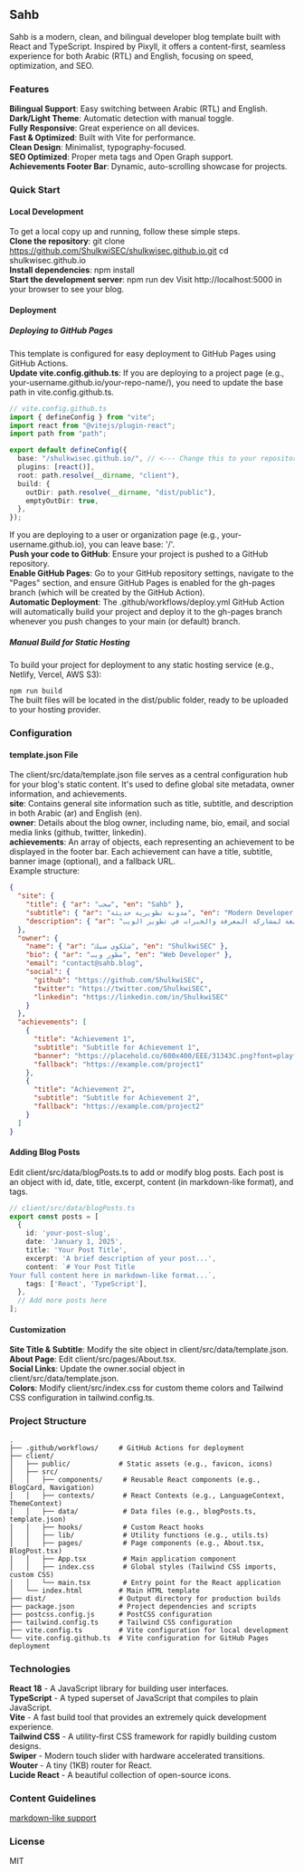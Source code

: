 ## **Sahb**

Sahb is a modern, clean, and bilingual developer blog template built with React and TypeScript. Inspired by Pixyll, it offers a content-first, seamless experience for both Arabic (RTL) and English, focusing on speed, optimization, and SEO.

### **Features**

**Bilingual Support**: Easy switching between Arabic (RTL) and English.  
**Dark/Light Theme**: Automatic detection with manual toggle.  
**Fully Responsive**: Great experience on all devices.  
**Fast & Optimized**: Built with Vite for performance.  
**Clean Design**: Minimalist, typography-focused.  
**SEO Optimized**: Proper meta tags and Open Graph support.  
**Achievements Footer Bar**: Dynamic, auto-scrolling showcase for projects.

### **Quick Start**

#### **Local Development**

To get a local copy up and running, follow these simple steps.  
**Clone the repository**: git clone https://github.com/ShulkwiSEC/shulkwisec.github.io.git cd shulkwisec.github.io  
**Install dependencies**: npm install  
**Start the development server**: npm run dev Visit http://localhost:5000 in your browser to see your blog.

#### **Deployment**

##### **Deploying to GitHub Pages**

This template is configured for easy deployment to GitHub Pages using GitHub Actions.  
**Update vite.config.github.ts**: If you are deploying to a project page (e.g., your-username.github.io/your-repo-name/), you need to update the base path in vite.config.github.ts.  
```typescript
// vite.config.github.ts
import { defineConfig } from "vite";
import react from "@vitejs/plugin-react";
import path from "path";

export default defineConfig({
  base: "/shulkwisec.github.io/", // <--- Change this to your repository name
  plugins: [react()],
  root: path.resolve(__dirname, "client"),
  build: {
    outDir: path.resolve(__dirname, "dist/public"),
    emptyOutDir: true,
  },
});
```
If you are deploying to a user or organization page (e.g., your-username.github.io), you can leave base: '/'.  
**Push your code to GitHub**: Ensure your project is pushed to a GitHub repository.  
**Enable GitHub Pages**: Go to your GitHub repository settings, navigate to the "Pages" section, and ensure GitHub Pages is enabled for the gh-pages branch (which will be created by the GitHub Action).  
**Automatic Deployment**: The .github/workflows/deploy.yml GitHub Action will automatically build your project and deploy it to the gh-pages branch whenever you push changes to your main (or default) branch.

##### **Manual Build for Static Hosting**

To build your project for deployment to any static hosting service (e.g., Netlify, Vercel, AWS S3):

`npm run build`  
The built files will be located in the dist/public folder, ready to be uploaded to your hosting provider.

### **Configuration**

#### **template.json File**

The client/src/data/template.json file serves as a central configuration hub for your blog's static content. It's used to define global site metadata, owner information, and achievements.  
**site**: Contains general site information such as title, subtitle, and description in both Arabic (ar) and English (en).  
**owner**: Details about the blog owner, including name, bio, email, and social media links (github, twitter, linkedin).  
**achievements**: An array of objects, each representing an achievement to be displayed in the footer bar. Each achievement can have a title, subtitle, banner image (optional), and a fallback URL.  
Example structure:

```json
{
  "site": {
    "title": { "ar": "سحب", "en": "Sahb" },
    "subtitle": { "ar": "مدونة تطويرية حديثة", "en": "Modern Developer Blog" },
    "description": { "ar": "مدونة تقنية ثنائية اللغة لمشاركة المعرفة والخبرات في تطوير الويب", "en": "Bilingual technical blog for sharing web development knowledge and experiences" }
  },
  "owner": {
    "name": { "ar": "شلكوي سيك", "en": "ShulkwiSEC" },
    "bio": { "ar": "مطور ويب", "en": "Web Developer" },
    "email": "contact@sahb.blog",
    "social": {
      "github": "https://github.com/ShulkwiSEC",
      "twitter": "https://twitter.com/ShulkwiSEC",
      "linkedin": "https://linkedin.com/in/ShulkwiSEC"
    }
  },
  "achievements": [
    {
      "title": "Achievement 1",
      "subtitle": "Subtitle for Achievement 1",
      "banner": "https://placehold.co/600x400/EEE/31343C.png?font=playfair-display&text=sahb",
      "fallback": "https://example.com/project1"
    },
    {
      "title": "Achievement 2",
      "subtitle": "Subtitle for Achievement 2",
      "fallback": "https://example.com/project2"
    }
  ]
}
```
#### **Adding Blog Posts**

Edit client/src/data/blogPosts.ts to add or modify blog posts. Each post is an object with id, date, title, excerpt, content (in markdown-like format), and tags.

```typescript
// client/src/data/blogPosts.ts
export const posts = [
  {
    id: 'your-post-slug',
    date: 'January 1, 2025',
    title: 'Your Post Title',
    excerpt: 'A brief description of your post...',
    content: `# Your Post Title
Your full content here in markdown-like format...`,
    tags: ['React', 'TypeScript'],
  },
  // Add more posts here
];
```
#### **Customization**

**Site Title & Subtitle**: Modify the site object in client/src/data/template.json.  
**About Page**: Edit client/src/pages/About.tsx.  
**Social Links**: Update the owner.social object in client/src/data/template.json.  
**Colors**: Modify client/src/index.css for custom theme colors and Tailwind CSS configuration in tailwind.config.ts.

### **Project Structure**

`.`  
`├── .github/workflows/     # GitHub Actions for deployment`  
`├── client/`  
`│   ├── public/            # Static assets (e.g., favicon, icons)`  
`│   ├── src/`  
`│   │   ├── components/     # Reusable React components (e.g., BlogCard, Navigation)`  
`│   │   ├── contexts/       # React Contexts (e.g., LanguageContext, ThemeContext)`  
`│   │   ├── data/           # Data files (e.g., blogPosts.ts, template.json)`  
`│   │   ├── hooks/          # Custom React hooks`  
`│   │   ├── lib/            # Utility functions (e.g., utils.ts)`  
`│   │   ├── pages/          # Page components (e.g., About.tsx, BlogPost.tsx)`  
`│   │   ├── App.tsx         # Main application component`  
`│   │   ├── index.css       # Global styles (Tailwind CSS imports, custom CSS)`  
`│   │   └── main.tsx        # Entry point for the React application`  
`│   └── index.html         # Main HTML template`  
`├── dist/                  # Output directory for production builds`  
`├── package.json           # Project dependencies and scripts`  
`├── postcss.config.js      # PostCSS configuration`  
`├── tailwind.config.ts     # Tailwind CSS configuration`  
`├── vite.config.ts         # Vite configuration for local development`  
`└── vite.config.github.ts  # Vite configuration for GitHub Pages deployment`

### **Technologies**

**React 18** \- A JavaScript library for building user interfaces.  
**TypeScript** \- A typed superset of JavaScript that compiles to plain JavaScript.  
**Vite** \- A fast build tool that provides an extremely quick development experience.  
**Tailwind CSS** \- A utility-first CSS framework for rapidly building custom designs.  
**Swiper** \- Modern touch slider with hardware accelerated transitions.  
**Wouter** \- A tiny (1KB) router for React.  
**Lucide React** \- A beautiful collection of open-source icons.

### **Content Guidelines**

[markdown-like support](https://en.wikipedia.org/wiki/Markdown)

### License
MIT